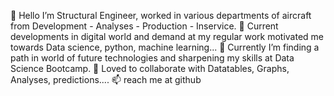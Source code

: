🙏  Hello I’m Structural Engineer, worked in various departments of aircraft from Development - Analyses - Production - Inservice. 
👀  Current developments in digital world and demand at my regular work motivated me towards Data science, python, machine learning... 
🌱  Currently I’m finding a path in world of future technologies and sharpening my skills at Data Science Bootcamp. 
💞️  Loved to collaborate with Datatables, Graphs, Analyses, predictions.... 
📫  reach me at github

